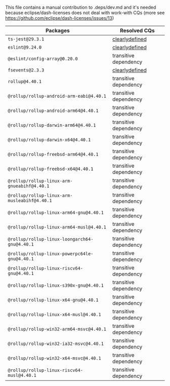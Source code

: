 This file contains a manual contribution to .deps/dev.md and it's needed because eclipse/dash-licenses does not deal with work-with CQs (more see https://github.com/eclipse/dash-licenses/issues/13)

| Packages | Resolved CQs |
| --- | --- |
| `ts-jest@29.3.1` | [clearlydefined](https://clearlydefined.io/definitions/npm/npmjs/-/ts-jest/29.3.1) |
| `eslint@9.24.0` | [clearlydefined](https://clearlydefined.io/definitions/npm/npmjs/-/eslint/9.21.0) |
| `@eslint/config-array@0.20.0` | transitive dependency |
| `fsevents@2.3.3` | [clearlydefined](https://clearlydefined.io/definitions/npm/npmjs/-/fsevents/2.3.3) |
| `rollup@4.40.1` | transitive dependency |
| `@rollup/rollup-android-arm-eabi@4.40.1` | transitive dependency |
| `@rollup/rollup-android-arm64@4.40.1` | transitive dependency |
| `@rollup/rollup-darwin-arm64@4.40.1` | transitive dependency |
| `@rollup/rollup-darwin-x64@4.40.1` | transitive dependency |
| `@rollup/rollup-freebsd-arm64@4.40.1` | transitive dependency |
| `@rollup/rollup-freebsd-x64@4.40.1` | transitive dependency |
| `@rollup/rollup-linux-arm-gnueabihf@4.40.1` | transitive dependency |
| `@rollup/rollup-linux-arm-musleabihf@4.40.1` | transitive dependency |
| `@rollup/rollup-linux-arm64-gnu@4.40.1` | transitive dependency |
| `@rollup/rollup-linux-arm64-musl@4.40.1` | transitive dependency |
| `@rollup/rollup-linux-loongarch64-gnu@4.40.1` | transitive dependency |
| `@rollup/rollup-linux-powerpc64le-gnu@4.40.1` | transitive dependency |
| `@rollup/rollup-linux-riscv64-gnu@4.40.1` | transitive dependency |
| `@rollup/rollup-linux-s390x-gnu@4.40.1` | transitive dependency |
| `@rollup/rollup-linux-x64-gnu@4.40.1` | transitive dependency |
| `@rollup/rollup-linux-x64-musl@4.40.1` | transitive dependency |
| `@rollup/rollup-win32-arm64-msvc@4.40.1` | transitive dependency |
| `@rollup/rollup-win32-ia32-msvc@4.40.1` | transitive dependency |
| `@rollup/rollup-win32-x64-msvc@4.40.1` | transitive dependency |
| `@rollup/rollup-linux-riscv64-musl@4.40.1` | transitive dependency |
